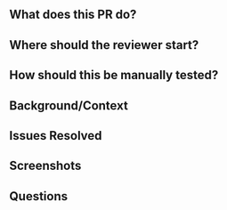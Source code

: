 ## What does this PR do?


## Where should the reviewer start?


## How should this be manually tested?


## Background/Context


## Issues Resolved


## Screenshots


## Questions
